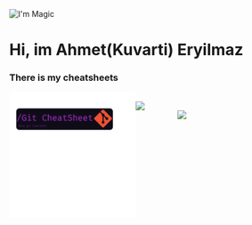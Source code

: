 <img src="https://c.tenor.com/kpElBQWusCQAAAAC/magic-power.gif" alt="I'm Magic" width="100%" height="200px"/>

# Hi, im Ahmet(Kuvarti) Eryilmaz

### There is my cheatsheets
<a href="https://github.com/kuvarti/Learn-Any/blob/main/cheatsheets/git/git.md">
	<img align="left" width="45%" src="gitcard.png">
</a><br />

<a href="https://github.com/kuvarti/github-readme-stats">
  <img align="left" width="55%" src="https://github-readme-stats.vercel.app/api?username=kuvarti&show_icons=true&theme=radical" />
</a>
<a href="https://github.com/kuvarti/github-readme-stats">
  <img align="right" width="40%" src="https://github-readme-stats.vercel.app/api/top-langs/?username=kuvarti&layout=compact&theme=radical" />
</a>


<!--
[![Kuvarti's GitHub stats](https://github-readme-stats.vercel.app/api?username=kuvarti&show_icons=true&theme=radical)](https://github.com/kuvarti/github-readme-stats)

[![Top Langs](https://github-readme-stats.vercel.app/api/top-langs/?username=kuvarti&layout=compact)](https://github.com/kuvarti/github-readme-stats)
-->

<!--
**kuvarti/kuvarti** is a ✨ _special_ ✨ repository because its `README.md` (this file) appears on your GitHub profile.

Here are some ideas to get you started:

- 🔭 I’m currently working on ...
- 🌱 I’m currently learning ...
- 👯 I’m looking to collaborate on ...
- 🤔 I’m looking for help with ...
- 💬 Ask me about ...
- 📫 How to reach me: ...
- 😄 Pronouns: ...
- ⚡ Fun fact: ...
-->
